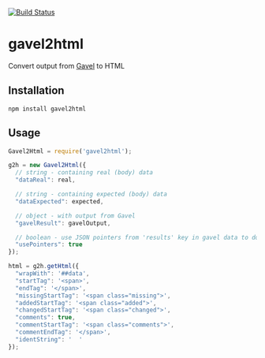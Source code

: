 [![Build Status](https://travis-ci.org/apiaryio/gavel2html.svg)](https://travis-ci.org/apiaryio/gavel2html)

# gavel2html

Convert output from [Gavel](https://github.com/apiaryio/gavel.js) to HTML

## Installation

```
npm install gavel2html
```

## Usage

```javascript
Gavel2Html = require('gavel2html');

g2h = new Gavel2Html({
  // string - containing real (body) data
  "dataReal": real,

  // string - containing expected (body) data
  "dataExpected": expected,

  // object - with output from Gavel
  "gavelResult": gavelOutput,

  // boolean - use JSON pointers from 'results' key in gavel data to do not rely on Amanda's data
  "usePointers": true
});

html = g2h.getHtml({
  "wrapWith": '##data',
  "startTag": '<span>',
  "endTag": '</span>',
  "missingStartTag": '<span class="missing">',
  "addedStartTag": '<span class="added">',
  "changedStartTag": '<span class="changed">',
  "comments": true,
  "commentStartTag": '<span class="comments">',
  "commentEndTag": '</span>',
  "identString": '  '
});
```
